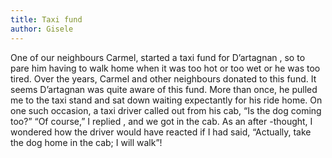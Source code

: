 ```yaml
---
title: Taxi fund
author: Gisele
---
```


One of our neighbours Carmel, started a taxi fund for D’artagnan , so to pare him having to walk home when it was too hot or too wet or he was too tired. Over the years, Carmel and other neighbours donated to this fund. It seems D’artagnan was quite aware of this fund. More than once, he pulled me to the taxi stand and sat down waiting expectantly for his ride home. On one such occasion, a taxi driver called out from his cab, “Is the dog coming too?” “Of course,” I replied , and we got in the cab. As an after -thought, I wondered how the driver would have reacted if I had said, “Actually, take the dog home in the cab; I will walk”!
